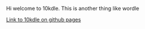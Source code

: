 Hi welcome to 10kdle.
This is another thing like wordle

[Link to 10kdle on github pages](https://bupeldox.github.io/10kdle/)
